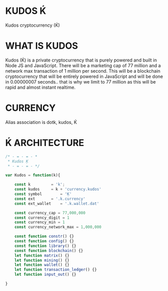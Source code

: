 # KUDOS Ḱ
Kudos cryptocurrency (Ḱ)

# WHAT IS KUDOS
Kudos (Ḱ) is a private cryptocurrency that is purely powered and built in Node JS and JavaScript.
There will be a marketing cap of 77 million and a network max transaction of 1 million per second.
This will be a blockchain cryptocurrency that will be entirely powered in JavaScript and will be done in 0.00000007 seconds.. that is why we limit to 77 million as this will be rapid and almost instant realtime.

# CURRENCY
Alias association is dotk, kudos, Ḱ

# Ḱ ARCHITECTURE

```javascript
/* - = - = - *
 * Kudos Ḳ
 * - = - = - */

var Kudos = function(k){

	const k			= 'k';
	const kudos		= k + 'currency.kudos'
	const symbol		= 'Ḳ'
	const ext		= '.k.currency'
	const ext_wallet	= '.k.wallet.dat'

	const currency_cap = 77,000,000
	const currency_digit = 1
	const currency_min = 1
	const currency_network_max = 1,000,000

	const function constr() {}
	const function config() {}
	const function library() {}
	const function blockchain() {}
	let function matrix() {}
	let function mining() {}
	let function wallet() {}
	let function transaction_ledger() {}
	let function input_out() {}

}
```

